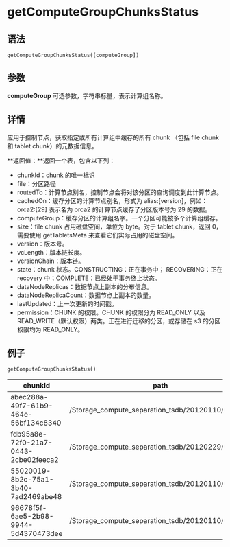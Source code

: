 # getComputeGroupChunksStatus

## 语法

`getComputeGroupChunksStatus([computeGroup])`

## 参数

**computeGroup** 可选参数，字符串标量，表示计算组名称。

## 详情

应用于控制节点，获取指定或所有计算组中缓存的所有 chunk （包括 file chunk 和 tablet chunk）的元数据信息。

**返回值：**返回一个表，包含以下列：

* chunkId：chunk 的唯一标识
* file：分区路径
* routedTo：计算节点别名，控制节点会将对该分区的查询调度到此计算节点。
* cachedOn：缓存分区的计算节点别名，形式为 alias:[version]，例如：orca2:[29] 表示名为 orca2
  的计算节点缓存了分区版本号为 29 的数据。
* computeGroup：缓存分区的计算组名字。一个分区可能被多个计算组缓存。
* size：file chunk 占用磁盘空间，单位为 byte。对于 tablet chunk，返回 0，需要使用 getTabletsMeta
  来查看它们实际占用的磁盘空间。
* version：版本号。
* vcLength：版本链长度。
* versionChain：版本链。
* state：chunk 状态。CONSTRUCTING：正在事务中； RECOVERING：正在 recovery
  中；COMPLETE：已经处于事务终止状态。
* dataNodeReplicas：数据节点上副本的分布信息。
* dataNodeReplicaCount：数据节点上副本的数量。
* lastUpdated：上一次更新的时间戳。
* permission：CHUNK 的权限。CHUNK 的权限分为 READ\_ONLY 以及
  READ\_WRITE（默认权限）两类。正在进行迁移的分区，或存储在 s3 的分区权限均为 READ\_ONLY。

## 例子

```
getComputeGroupChunksStatus()
```

| chunkId | path | routedTo | cachedOn | computeGroup | size | version | vcLength | versionChain | state | dataNodeReplicas | dataNodeReplicaCount | lastUpdated | permission |
| --- | --- | --- | --- | --- | --- | --- | --- | --- | --- | --- | --- | --- | --- |
| abec288a-49f7-61b9-464e-56bf134c8340 | /Storage\_compute\_separation\_tsdb/20120110/Key19/2 | orca3 | [NOT CACHED] | orca | 0 | 1 | 1 | 1466:0:1:1466 -> | COMPLETE | dnode2:1:0:false:0 | 1 | 2024.10.12 17:26:51.757 | READ\_WRITE |
| fdb95a8e-72f0-21a7-0443-2cbe02feeca2 | /Storage\_compute\_separation\_tsdb/20120229/Key1/2 | orca1 | [NOT CACHED] | orca | 0 | 1 | 1 | 1463:0:1:1463 -> | COMPLETE | dnode3:1:0:false:0 | 1 | 2024.10.12 17:26:51.708 | READ\_WRITE |
| 55020019-8b2c-75a1-3b40-7ad2469abe48 | /Storage\_compute\_separation\_tsdb/20120110/Key13/2 | orca3 | [NOT CACHED] | orca | 0 | 1 | 1 | 1458:0:1:1458 -> | COMPLETE | dnode3:1:0:false:0 | 1 | 2024.10.12 17:26:51.618 | READ\_WRITE |
| 96678f5f-6ae5-2b98-9944-5d4370473dee | /Storage\_compute\_separation\_tsdb/20120110/Key7/2 | orca2 | [NOT CACHED] | orca | 0 | 1 | 1 | 1456:0:1:1456 -> | COMPLETE | dnode1:1:0:false:0 | 1 | 2024.10.12 17:26:51.583 | READ\_WRITE |

